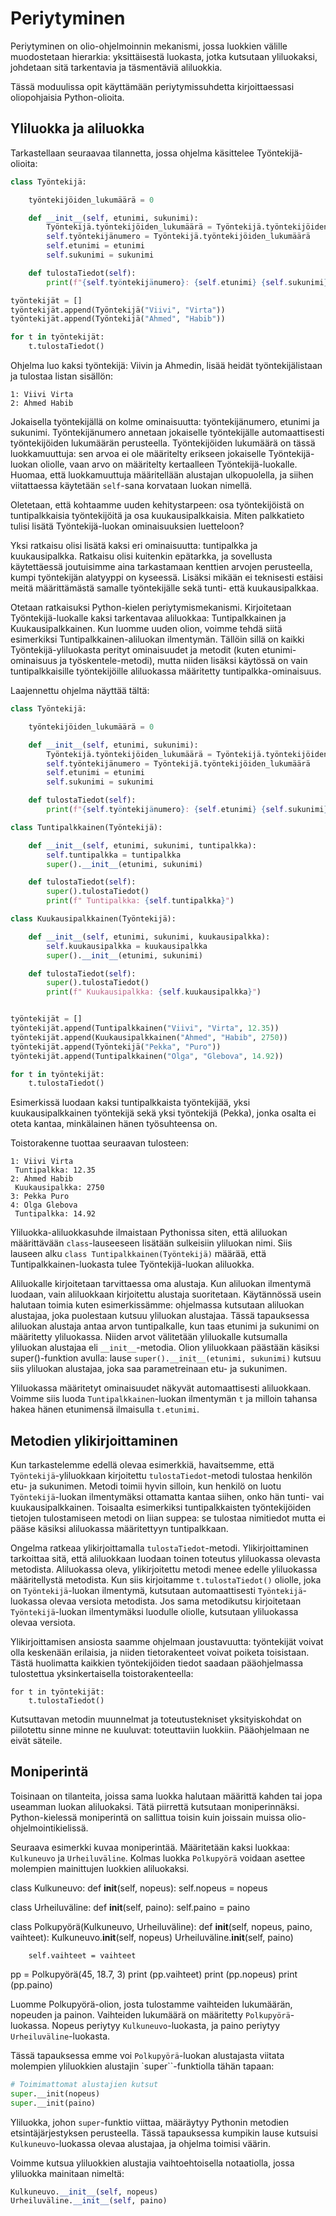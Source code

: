 # Periytyminen

Periytyminen on olio-ohjelmoinnin mekanismi, jossa luokkien välille muodostetaan hierarkia: yksittäisestä
luokasta, jotka kutsutaan yliluokaksi, johdetaan sitä tarkentavia ja täsmentäviä aliluokkia.

Tässä moduulissa opit käyttämään periytymissuhdetta kirjoittaessasi oliopohjaisia Python-olioita.

## Yliluokka ja aliluokka

Tarkastellaan seuraavaa tilannetta, jossa ohjelma käsittelee Työntekijä-olioita:

```python
class Työntekijä:

    työntekijöiden_lukumäärä = 0

    def __init__(self, etunimi, sukunimi):
        Työntekijä.työntekijöiden_lukumäärä = Työntekijä.työntekijöiden_lukumäärä + 1
        self.työntekijänumero = Työntekijä.työntekijöiden_lukumäärä
        self.etunimi = etunimi
        self.sukunimi = sukunimi

    def tulostaTiedot(self):
        print(f"{self.työntekijänumero}: {self.etunimi} {self.sukunimi}")

työntekijät = []
työntekijät.append(Työntekijä("Viivi", "Virta"))
työntekijät.append(Työntekijä("Ahmed", "Habib"))

for t in työntekijät:
    t.tulostaTiedot()
```

Ohjelma luo kaksi työntekijä: Viivin ja Ahmedin, lisää heidät työntekijälistaan ja tulostaa listan sisällön:

``` monospace
1: Viivi Virta
2: Ahmed Habib
```

Jokaisella työntekijällä on kolme ominaisuutta: työntekijänumero, etunimi ja sukunimi. Työntekijänumero annetaan
jokaiselle työntekijälle automaattisesti työntekijöiden lukumäärän perusteella. Työntekijöiden lukumäärä on
tässä luokkamuuttuja: sen arvoa ei ole määritelty erikseen jokaiselle Työntekijä-luokan oliolle, vaan
arvo on määritelty kertaalleen Työntekijä-luokalle. Huomaa, että luokkamuuttuja määritellään alustajan ulkopuolella,
ja siihen viitattaessa käytetään `self`-sana korvataan luokan nimellä.


Oletetaan, että kohtaamme uuden kehitystarpeen: osa työntekijöistä on tuntipalkkaisia työntekijöitä
ja osa kuukausipalkkaisia. Miten palkkatieto tulisi lisätä Työntekijä-luokan ominaisuuksien luetteloon?

Yksi ratkaisu olisi lisätä kaksi eri ominaisuutta: tuntipalkka ja kuukausipalkka. Ratkaisu olisi
kuitenkin epätarkka, ja sovellusta käytettäessä joutuisimme aina tarkastamaan kenttien arvojen perusteella,
kumpi työntekijän alatyyppi on kyseessä. Lisäksi mikään ei teknisesti estäisi meitä määrittämästä
samalle työntekijälle sekä tunti- että kuukausipalkkaa.

Otetaan ratkaisuksi Python-kielen periytymismekanismi.
Kirjoitetaan Työntekijä-luokalle kaksi tarkentavaa aliluokkaa:
Tuntipalkkainen ja Kuukausipalkkainen. Kun luomme uuden olion, voimme tehdä siitä esimerkiksi Tuntipalkkainen-aliluokan
ilmentymän. Tällöin sillä on kaikki Työntekijä-yliluokasta perityt ominaisuudet ja metodit (kuten etunimi-ominaisuus
ja työskentele-metodi), mutta niiden lisäksi käytössä on vain tuntipalkkaisille työntekijöille aliluokassa määritetty
tuntipalkka-ominaisuus.

Laajennettu ohjelma näyttää tältä:

```python
class Työntekijä:

    työntekijöiden_lukumäärä = 0

    def __init__(self, etunimi, sukunimi):
        Työntekijä.työntekijöiden_lukumäärä = Työntekijä.työntekijöiden_lukumäärä + 1
        self.työntekijänumero = Työntekijä.työntekijöiden_lukumäärä
        self.etunimi = etunimi
        self.sukunimi = sukunimi

    def tulostaTiedot(self):
        print(f"{self.työntekijänumero}: {self.etunimi} {self.sukunimi}")

class Tuntipalkkainen(Työntekijä):

    def __init__(self, etunimi, sukunimi, tuntipalkka):
        self.tuntipalkka = tuntipalkka
        super().__init__(etunimi, sukunimi)

    def tulostaTiedot(self):
        super().tulostaTiedot()
        print(f" Tuntipalkka: {self.tuntipalkka}")

class Kuukausipalkkainen(Työntekijä):

    def __init__(self, etunimi, sukunimi, kuukausipalkka):
        self.kuukausipalkka = kuukausipalkka
        super().__init__(etunimi, sukunimi)

    def tulostaTiedot(self):
        super().tulostaTiedot()
        print(f" Kuukausipalkka: {self.kuukausipalkka}")


työntekijät = []
työntekijät.append(Tuntipalkkainen("Viivi", "Virta", 12.35))
työntekijät.append(Kuukausipalkkainen("Ahmed", "Habib", 2750))
työntekijät.append(Työntekijä("Pekka", "Puro"))
työntekijät.append(Tuntipalkkainen("Olga", "Glebova", 14.92))

for t in työntekijät:
    t.tulostaTiedot()

```

Esimerkissä luodaan kaksi tuntipalkkaista työntekijää, yksi kuukausipalkkainen työntekijä sekä yksi työntekijä (Pekka), jonka
osalta ei oteta kantaa, minkälainen hänen työsuhteensa on.

Toistorakenne tuottaa seuraavan tulosteen:
```monospace
1: Viivi Virta
 Tuntipalkka: 12.35
2: Ahmed Habib
 Kuukausipalkka: 2750
3: Pekka Puro
4: Olga Glebova
 Tuntipalkka: 14.92
```


Yliluokka-aliluokkasuhde ilmaistaan Pythonissa siten, että aliluokan määrittävään `class`-lauseeseen
lisätään sulkeisiin yliluokan nimi. Siis lauseen alku `class Tuntipalkkainen(Työntekijä)` määrää,
että Tuntipalkkainen-luokasta tulee Työntekijä-luokan aliluokka.

Aliluokalle kirjoitetaan tarvittaessa oma alustaja. Kun aliluokan ilmentymä luodaan, vain aliluokkaan
kirjoitettu alustaja suoritetaan. Käytännössä usein halutaan toimia kuten esimerkissämme: ohjelmassa kutsutaan
aliluokan alustajaa, joka puolestaan kutsuu yliluokan alustajaa. Tässä tapauksessa aliluokan alustaja
antaa arvon tuntipalkalle, kun taas etunimi ja sukunimi on määritetty yliluokassa. Niiden arvot välitetään
yliluokalle kutsumalla yliluokan alustajaa eli `__init__`-metodia. Olion yliluokkaan päästään käsiksi
super()-funktion avulla: lause `super().__init__(etunimi, sukunimi)` kutsuu siis yliluokan alustajaa,
joka saa parametreinaan etu- ja sukunimen.

Yliluokassa määritetyt ominaisuudet näkyvät automaattisesti aliluokkaan. Voimme siis luoda `Tuntipalkkainen`-luokan ilmentymän
`t` ja milloin tahansa hakea hänen etunimensä ilmaisulla `t.etunimi`.

## Metodien ylikirjoittaminen

Kun tarkastelemme edellä olevaa esimerkkiä, havaitsemme, että `Työntekijä`-yliluokkaan kirjoitettu `tulostaTiedot`-metodi 
tulostaa henkilön etu- ja sukunimen. Metodi toimii hyvin silloin, kun henkilö on luotu `Työntekijä`-luokan
ilmentymäksi ottamatta kantaa siihen, onko hän tunti- vai kuukausipalkkainen. Toisaalta esimerkiksi tuntipalkkaisten
työntekijöiden tietojen tulostamiseen metodi on liian suppea: se tulostaa nimitiedot mutta ei pääse käsiksi
aliluokassa määritettyyn tuntipalkkaan.

Ongelma ratkeaa ylikirjoittamalla `tulostaTiedot`-metodi. Ylikirjoittaminen tarkoittaa sitä, että aliluokkaan
luodaan toinen toteutus yliluokassa olevasta metodista. Aliluokassa oleva, ylikirjoitettu metodi menee edelle
yliluokassa määritellystä metodista. Kun siis kirjoitamme `t.tulostaTiedot()` oliolle, joka on
`Työntekijä`-luokan ilmentymä, kutsutaan automaattisesti `Työntekijä`-luokassa olevaa versiota metodista.
Jos sama metodikutsu kirjoitetaan `Työntekijä`-luokan ilmentymäksi luodulle oliolle, kutsutaan yliluokassa
olevaa versiota.

Ylikirjoittamisen ansiosta saamme ohjelmaan joustavuutta: työntekijät voivat olla keskenään erilaisia, ja niiden
tietorakenteet voivat poiketa toisistaan. Tästä huolimatta kaikkien työntekijöiden tiedot saadaan pääohjelmassa
tulostettua yksinkertaisella toistorakenteella:

```
for t in työntekijät:
    t.tulostaTiedot()
```

Kutsuttavan metodin muunnelmat ja toteutustekniset yksityiskohdat on piilotettu sinne minne ne kuuluvat: toteuttaviin luokkiin.
Pääohjelmaan ne eivät säteile.

## Moniperintä

Toisinaan on tilanteita, joissa sama luokka halutaan määrittä kahden tai jopa useamman luokan aliluokaksi.
Tätä piirrettä kutsutaan moniperinnäksi. Python-kielessä moniperintä on sallittua toisin kuin joissain
muissa olio-ohjelmointikielissä.

Seuraava esimerkki kuvaa moniperintää. Määritetään kaksi luokkaa: `Kulkuneuvo` ja `Urheiluväline`. Kolmas luokka `Polkupyörä` voidaan
asettee molempien mainittujen luokkien aliluokaksi.

class Kulkuneuvo:
    def __init__(self, nopeus):
        self.nopeus = nopeus

class Urheiluväline:
    def __init__(self, paino):
        self.paino = paino

class Polkupyörä(Kulkuneuvo, Urheiluväline):
    def __init__(self, nopeus, paino, vaihteet):
        Kulkuneuvo.__init__(self, nopeus)
        Urheiluväline.__init__(self, paino)
        
        self.vaihteet = vaihteet

pp = Polkupyörä(45, 18.7, 3)
print (pp.vaihteet)
print (pp.nopeus)
print (pp.paino)

Luomme Polkupyörä-olion, josta tulostamme vaihteiden lukumäärän, nopeuden ja painon. Vaihteiden lukumäärä on määritetty 
`Polkupyörä`-luokassa. Nopeus periytyy `Kulkuneuvo`-luokasta, ja paino periytyy `Urheiluväline`-luokasta.

Tässä tapauksessa emme voi `Polkupyörä`-luokan alustajasta viitata molempien yliluokkien alustajin
`super``-funktiolla tähän tapaan:
```python
# Toimimattomat alustajien kutsut
super.__init(nopeus)
super.__init(paino)
```
Yliluokka, johon `super`-funktio viittaa, määräytyy Pythonin metodien etsintäjärjestyksen perusteella. Tässä tapauksessa
kumpikin lause kutsuisi `Kulkuneuvo`-luokassa olevaa alustajaa, ja ohjelma toimisi väärin.

Voimme kutsua yliluokkien alustajia vaihtoehtoisella notaatiolla, jossa yliluokka mainitaan nimeltä:

```python
Kulkuneuvo.__init__(self, nopeus)
Urheiluväline.__init__(self, paino)
```